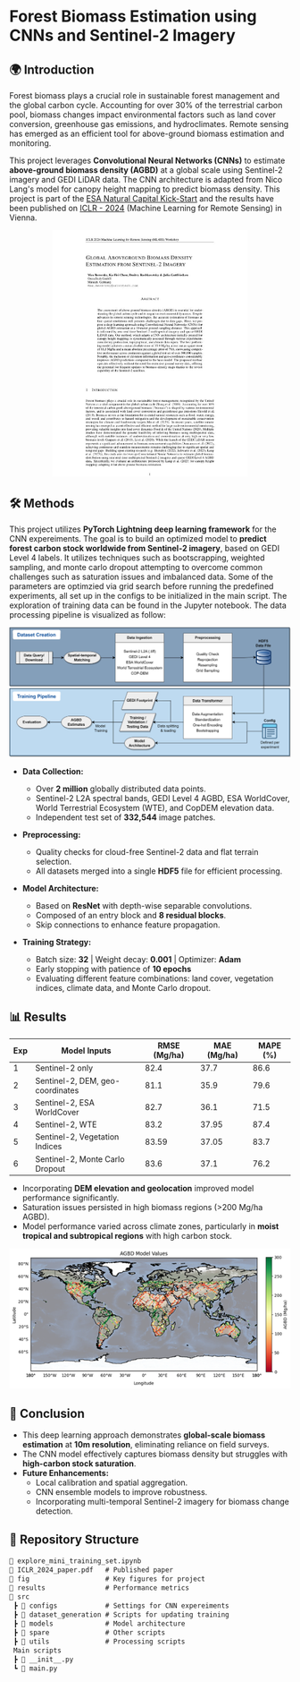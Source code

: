 # Forest Biomass Estimation using CNNs and Sentinel-2 Imagery

## 🌍 Introduction

Forest biomass plays a crucial role in sustainable forest management and the global carbon cycle. Accounting for over 30% of the terrestrial carbon pool, biomass changes impact environmental factors such as land cover conversion, greenhouse gas emissions, and hydroclimates. Remote sensing has emerged as an efficient tool for above-ground biomass estimation and monitoring. 

This project leverages **Convolutional Neural Networks (CNNs)** to estimate **above-ground biomass density (AGBD)** at a global scale using Sentinel-2 imagery and GEDI LiDAR data. The CNN architecture is adapted from Nico Lang's model for canopy height mapping to predict biomass density. This project is part of the [ESA Natural Capital Kick-Start](https://business.esa.int/funding/invitation-to-tender/natural-capital) and the results have been published on [ICLR - 2024](https://ml-for-rs.github.io/iclr2024/) (Machine Learning for Remote Sensing) in Vienna.

<p align="center">
  <a href="https://ml-for-rs.github.io/iclr2024/camera_ready/papers/45.pdf">
    <img src="fig/paper_thumbnail.jpg" alt="paper" width="350"/>
  </a>
</p>

## 🛠 Methods

This project utilizes **PyTorch Lightning deep learning framework** for the CNN expereiments. The goal is to build an optimized model to **predict forest carbon stock worldwide from Sentinel-2 imagery**, based on GEDI Level 4 labels. It utilizes techniques such as bootscrapping, weighted sampling, and monte carlo dropout attempting to overcome common challenges such as saturation issues and imbalanced data. Some of the parameters are optimzied via grid search before running the predefined experiments, all set up in the configs to be initialized in the main script. The exploration of training data can be found in the Jupyter notebook. The data processing pipeline is visualized as follow:

![pipeline](fig/data_pipeline.png)

- **Data Collection:**
  - Over **2 million** globally distributed data points.
  - Sentinel-2 L2A spectral bands, GEDI Level 4 AGBD, ESA WorldCover, World Terrestrial Ecosystem (WTE), and CopDEM elevation data.
  - Independent test set of **332,544** image patches.

- **Preprocessing:**
  - Quality checks for cloud-free Sentinel-2 data and flat terrain selection.
  - All datasets merged into a single **HDF5** file for efficient processing.

- **Model Architecture:**
  - Based on **ResNet** with depth-wise separable convolutions.
  - Composed of an entry block and **8 residual blocks**.
  - Skip connections to enhance feature propagation.

- **Training Strategy:**
  - Batch size: **32** | Weight decay: **0.001** | Optimizer: **Adam**
  - Early stopping with patience of **10 epochs**
  - Evaluating different feature combinations: land cover, vegetation indices, climate data, and Monte Carlo dropout.


## 📊 Results

| Exp | Model Inputs                          | RMSE (Mg/ha) | MAE (Mg/ha) | MAPE (%) |
|-----|------------------------------------|--------------|-------------|----------|
| 1   | Sentinel-2 only                   | 82.4         | 37.7        | 86.6     |
| 2   | Sentinel-2, DEM, geo-coordinates  | 81.1         | 35.9        | 79.6     |
| 3   | Sentinel-2, ESA WorldCover        | 82.7         | 36.1        | 71.5     |
| 4   | Sentinel-2, WTE                   | 83.2         | 37.95       | 87.4     |
| 5   | Sentinel-2, Vegetation Indices    | 83.59        | 37.05       | 83.7     |
| 6   | Sentinel-2, Monte Carlo Dropout   | 83.6         | 37.1        | 76.2     |

- Incorporating **DEM elevation and geolocation** improved model performance significantly.
- Saturation issues persisted in high biomass regions (>200 Mg/ha AGBD).
- Model performance varied across climate zones, particularly in **moist tropical and subtropical regions** with high carbon stock.

![map](fig/key_results_map.png)


## 🎯 Conclusion

- This deep learning approach demonstrates **global-scale biomass estimation** at **10m resolution**, eliminating reliance on field surveys.
- The CNN model effectively captures biomass density but struggles with **high-carbon stock saturation**.
- **Future Enhancements:**
  - Local calibration and spatial aggregation.
  - CNN ensemble models to improve robustness.
  - Incorporating multi-temporal Sentinel-2 imagery for biomass change detection.


## 🚀 Repository Structure

```
📜 explore_mini_training_set.ipynb
📜 ICLR_2024_paper.pdf   # Published paper
📂 fig                   # Key figures for project
📂 results               # Performance metrics
📂 src
 ┣ 📂 configs            # Settings for CNN expereiments
 ┣ 📂 dataset_generation # Scripts for updating training 
 ┣ 📂 models             # Model architecture
 ┣ 📂 spare              # Other scripts
 ┣ 📂 utils              # Processing scripts
 Main scripts
 ┣ 📜 __init__.py        
 ┗ 📜 main.py
```
